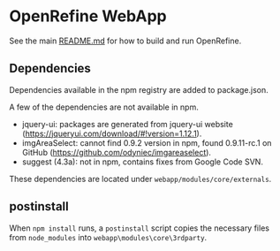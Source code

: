 # OpenRefine WebApp

See the main [README.md](../../README.md) for how to build and run OpenRefine.

## Dependencies

Dependencies available in the npm registry are added to package.json.

A few of the dependencies are not available in npm.

* jquery-ui: packages are generated from jquery-ui website (https://jqueryui.com/download/#!version=1.12.1).
* imgAreaSelect: cannot find 0.9.2 version in npm, found 0.9.11-rc.1 on GitHub (https://github.com/odyniec/imgareaselect).
* suggest (4.3a): not in npm, contains fixes from Google Code SVN.

These dependencies are located under `webapp/modules/core/externals`.

## postinstall

When `npm install` runs, a `postinstall` script  copies the necessary files from `node_modules` into `webapp\modules\core\3rdparty`.
